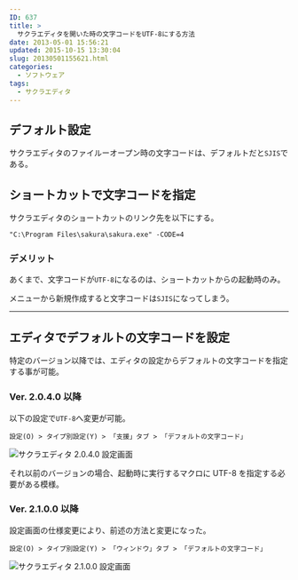 ```yaml
---
ID: 637
title: >
  サクラエディタを開いた時の文字コードをUTF-8にする方法
date: 2013-05-01 15:56:21
updated: 2015-10-15 13:30:04
slug: 20130501155621.html
categories:
  - ソフトウェア
tags:
  - サクラエディタ
---
```


<!--more-->

## デフォルト設定

サクラエディタのファイルーオープン時の文字コードは、デフォルトだと`SJIS`である。

## ショートカットで文字コードを指定

サクラエディタのショートカットのリンク先を以下にする。

```
"C:\Program Files\sakura\sakura.exe" -CODE=4
```

### デメリット

あくまで、文字コードが`UTF-8`になるのは、ショートカットからの起動時のみ。

メニューから新規作成すると文字コードは`SJIS`になってしまう。

---

## エディタでデフォルトの文字コードを設定

特定のバージョン以降では、エディタの設定からデフォルトの文字コードを指定する事が可能。

### Ver. 2.0.4.0 以降

以下の設定で`UTF-8`へ変更が可能。

```
設定(O) > タイプ別設定(Y) > 「支援」タブ > 「デフォルトの文字コード」
```

<img src="[cfview name='img_1']" alt="サクラエディタ 2.0.4.0 設定画面" />

それ以前のバージョンの場合、起動時に実行するマクロに UTF-8 を指定する必要がある模様。

### Ver. 2.1.0.0 以降

設定画面の仕様変更により、前述の方法と変更になった。

```
設定(O) > タイプ別設定(Y) > 「ウィンドウ」タブ > 「デフォルトの文字コード」
```

<img src="[cfview name='img_2']" alt="サクラエディタ 2.1.0.0 設定画面" />
